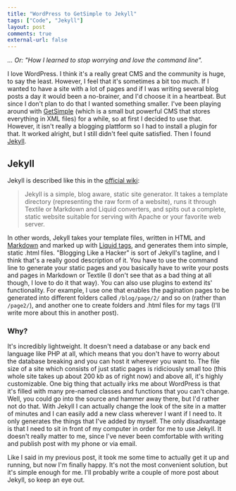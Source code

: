 ```yaml
---
title: "WordPress to GetSimple to Jekyll"
tags: ["Code", "Jekyll"]
layout: post
comments: true
external-url: false
---
```


*... Or: "How I learned to stop worrying and love the command line".*

I love WordPress. I think it's a really great CMS and the community is huge, to say the least. However, I feel that it's sometimes a bit too much. If I wanted to have a site with a lot of pages and if I was writing several blog posts a day it would been a no-brainer, and I'd choose it in a heartbeat. But since I don't plan to do that I wanted something smaller. I've been playing around with [GetSimple](http://www.get-simple.info/) (which is a small but powerful CMS that stores everything in XML files) for a while, so at first I decided to use that. However, it isn't really a blogging plattform so I had to install a  plugin for that. It worked alright, but I still didn't feel quite satisfied. Then I found [Jekyll](http://www.jekyllrb.com/).

## Jekyll

Jekyll is described like this in the [official wiki](https://github.com/mojombo/jekyll/wiki):

> Jekyll is a simple, blog aware, static site generator. It takes a template directory (representing the raw form of a website), runs it through Textile or Markdown and Liquid converters, and spits out a complete, static website suitable for serving with Apache or your favorite web server.

In other words, Jekyll takes your template files, written in HTML and [Markdown](http://daringfireball.net/projects/markdown/) and marked up with [Liquid tags](http://liquidmarkup.org/), and generates them into simple, static .html files. "Blogging Like a Hacker" is sort of Jekyll's tagline, and I think that's a really good description of it. You have to use the command line to generate your static pages and you basically have to write your posts and pages in Markdown or Textile (I don't see that as a bad thing at all though, I love to do it that way). You can also use plugins to extend its' functionality. For example, I use one that enables the pagination pages to be generated into different folders called `/blog/page/2/` and so on (rather than `/page2/`), and another one to create folders and .html files for my tags (I'll write more about this in another post).

### Why?

It's incredibly lightweight. It doesn't need a database or any back end language like PHP at all, which means that you don't have to worry about the database breaking and you can host it wherever you want to. The file size of a site which consists of just static pages is ridiciously small too (this whole site takes up about 200 kb as of right now) and above all, it's highly customizable. One big thing that actually irks me about WordPress is that it's filled with many pre-named classes and functions that you can't change. Well, you could go into the source and hammer away there, but I'd rather not do that. With Jekyll I can actually change the look of the site in a matter of minutes and I can easily add a new class wherever I want if I need to. It only generates the things that I've added by myself. The only disadvantage is that I need to sit in front of my computer in order for me to use Jekyll. It doesn't really matter to me, since I've never been comfortable with writing and publish post with my phone or via email.

Like I said in my previous post, it took me some time to actually get it up and running, but now I'm finally happy. It's not the most convenient solution, but it's simple enough for me. I'll probably write a couple of more post about Jekyll, so keep an eye out.
